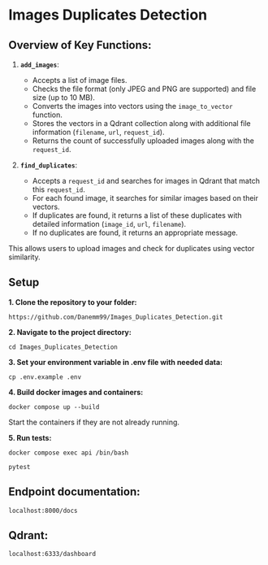 # Images Duplicates Detection

## Overview of Key Functions:

1.  **`add_images`**:
    
    *   Accepts a list of image files.
    *   Checks the file format (only JPEG and PNG are supported) and file size (up to 10 MB).
    *   Converts the images into vectors using the `image_to_vector` function.
    *   Stores the vectors in a Qdrant collection along with additional file information (`filename`, `url`, `request_id`).
    *   Returns the count of successfully uploaded images along with the `request_id`.

2.  **`find_duplicates`**:
    
    *   Accepts a `request_id` and searches for images in Qdrant that match this `request_id`.
    *   For each found image, it searches for similar images based on their vectors.
    *   If duplicates are found, it returns a list of these duplicates with detailed information (`image_id`, `url`, `filename`).
    *   If no duplicates are found, it returns an appropriate message.

This allows users to upload images and check for duplicates using vector similarity.

## Setup

**1. Clone the repository to your folder:**
```commandline
https://github.com/Danemm99/Images_Duplicates_Detection.git
```

**2. Navigate to the project directory:**
```commandline
cd Images_Duplicates_Detection
```

**3. Set your environment variable in .env file with needed data:**

```commandline
cp .env.example .env
```

**4. Build docker images and containers:**

```commandline
docker compose up --build
```

Start the containers if they are not already running.

**5. Run tests:**

```commandline
docker compose exec api /bin/bash
```

```commandline
pytest
```

## Endpoint documentation:

```commandline
localhost:8000/docs
```

## Qdrant:

```commandline
localhost:6333/dashboard
```
